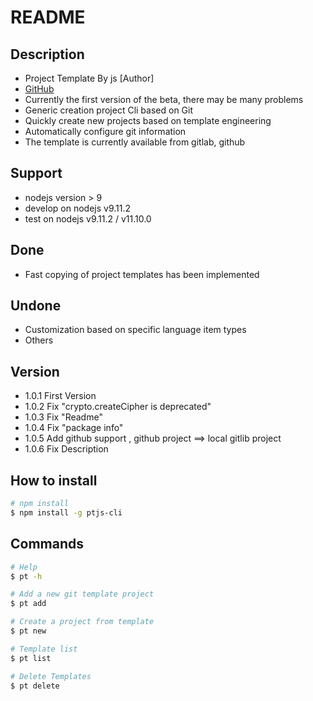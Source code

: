 # README

## Description
- Project Template By js [Author]
- [GitHub](https://github.com/jsDuan/ptjs-cli)
- Currently the first version of the beta, there may be many problems
- Generic creation project Cli based on Git 
- Quickly create new projects based on template engineering
- Automatically configure git information
- The template is currently available from gitlab, github

## Support 
- nodejs version > 9
- develop on nodejs v9.11.2
- test on nodejs v9.11.2 / v11.10.0


## Done
- Fast copying of project templates has been implemented

## Undone
- Customization based on specific language item types
- Others

## Version
- 1.0.1  First Version
- 1.0.2  Fix "crypto.createCipher is deprecated"
- 1.0.3  Fix "Readme"
- 1.0.4  Fix "package info"
- 1.0.5  Add github support , github project ==> local gitlib project
- 1.0.6  Fix Description
## How to install
```sh
# npm install
$ npm install -g ptjs-cli
```

## Commands

```sh
# Help
$ pt -h

# Add a new git template project
$ pt add

# Create a project from template
$ pt new

# Template list
$ pt list

# Delete Templates
$ pt delete
```